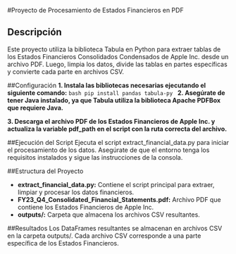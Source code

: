 #Proyecto de Procesamiento de Estados Financieros en PDF

## Descripción
Este proyecto utiliza la biblioteca Tabula en Python para extraer tablas de los Estados Financieros Consolidados Condensados de Apple Inc. desde un archivo PDF. Luego, limpia los datos, divide las tablas en partes específicas y convierte cada parte en archivos CSV.

##Configuración
**1. Instala las bibliotecas necesarias ejecutando el siguiente comando:**
    ```bash
     pip install pandas tabula-py
    ```
**2. Asegúrate de tener Java instalado, ya que Tabula utiliza la biblioteca Apache PDFBox que requiere Java.**

**3. Descarga el archivo PDF de los Estados Financieros de Apple Inc. y actualiza la variable pdf_path en el script con la ruta correcta del archivo.**

##Ejecución del Script
Ejecuta el script extract_financial_data.py para iniciar el procesamiento de los datos. Asegúrate de que el entorno tenga los requisitos instalados y sigue las instrucciones de la consola.

##Estructura del Proyecto
+ **extract_financial_data.py:** Contiene el script principal para extraer, limpiar y procesar los datos financieros.
+ **FY23_Q4_Consolidated_Financial_Statements.pdf:** Archivo PDF que contiene los Estados Financieros de Apple Inc.
+ **outputs/:** Carpeta que almacena los archivos CSV resultantes.

##Resultados
Los DataFrames resultantes se almacenan en archivos CSV en la carpeta outputs/. Cada archivo CSV corresponde a una parte específica de los Estados Financieros.
